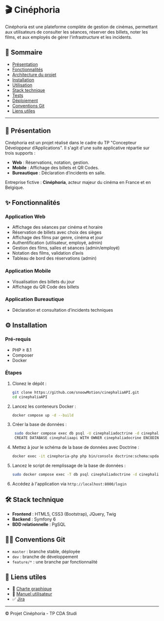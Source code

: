 # 🎬 Cinéphoria

Cinéphoria est une plateforme complète de gestion de cinémas, permettant aux utilisateurs de consulter les séances, réserver des billets, noter les films, et aux employés de gérer l'infrastructure et les incidents.

## 📌 Sommaire

- [Présentation](#présentation)
- [Fonctionnalités](#fonctionnalités)
- [Architecture du projet](#architecture-du-projet)
- [Installation](#installation)
- [Utilisation](#utilisation)
- [Stack technique](#stack-technique)
- [Tests](#tests)
- [Déploiement](#déploiement)
- [Conventions Git](#conventions-git)
- [Liens utiles](#liens-utiles)

---

## 📖 Présentation

Cinéphoria est un projet réalisé dans le cadre du TP "Concepteur Développeur d’Applications". Il s'agit d'une suite applicative répartie sur trois supports :

- **Web** : Réservations, notation, gestion.
- **Mobile** : Affichage des billets et QR Codes.
- **Bureautique** : Déclaration d’incidents en salle.

Entreprise fictive : **Cinéphoria**, acteur majeur du cinéma en France et en Belgique.

## ✨ Fonctionnalités

### Application Web
- Affichage des séances par cinéma et horaire
- Réservation de billets avec choix des sièges
- Affichage des films par genre, cinéma et jour
- Authentification (utilisateur, employé, admin)
- Gestion des films, salles et séances (admin/employé)
- Notation des films, validation d’avis
- Tableau de bord des réservations (admin)

### Application Mobile
- Visualisation des billets du jour
- Affichage du QR Code des billets

### Application Bureautique
- Déclaration et consultation d’incidents techniques

## ⚙️ Installation

### Pré-requis
- PHP ≥ 8.1
- Composer
- Docker


### Étapes

1. Clonez le dépôt :
   ```bash
   git clone https://github.com/snoowMotion/cinephaliaAPI.git
   cd cinephaliaAPI
   ```

2. Lancez les conteneurs Docker :
   ```bash
   docker compose up -d --build
   ```
3. Créer la base de données :
   ```bash
    sudo docker compose exec db psql -U cinephaliadoctrine -d cinephalia
    CREATE DATABASE cinephaliaapi WITH OWNER cinephaliadocrine ENCODING 'UTF8';
    ```

4. Mettez à jour le schéma de la base de données avec Doctrine :
   ```bash
   docker exec -it cinephoria-php php bin/console doctrine:schema:update --force
    ```
5. Lancez le script de remplissage de la base de données :
   ```bash
   sudo docker compose exec -T db psql cinephaliadoctrine -d cinephalia < docker/db/init_data.sql
   ```

6. Accédez à l'application via `http://localhost:8000/login`


## 🛠️ Stack technique

- **Frontend** : HTML5, CSS3 (Bootstrap), JQuery, Twig
- **Backend** : Symfony 6
- **BDD relationnelle** : PgSQL

## 🧑‍💻 Conventions Git

- `master` : branche stable, déployée
- `dev` : branche de développement
- `feature/*` : une branche par fonctionnalité


## 🔗 Liens utiles

- 📁 [Charte graphique](https://cinephoriastudi.atlassian.net/wiki/spaces/CW/pages/65869/Charte+Graphique+pour+le+Site+Web+Cinephoria)
- 📁 [Manuel utilisateur](./docs/manuel_utilisateur.pdf)
- ✅ [Jira](https://cinephoriastudi.atlassian.net/jira/software/projects/KAN/boards/1)

---

© Projet Cinéphoria - TP CDA Studi
